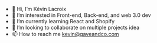 - 👋 Hi, I’m Kévin Lacroix
- 👀 I’m interested in Front-end, Back-end, and web 3.0 dev
- 🌱 I’m currently learning React and Shopify
- 💞️ I’m looking to collaborate on multiple projects idea
- 📫 How to reach me kevin@gaveandco.com

<!---
KLacroix-Hub/KLacroix-Hub is a ✨ special ✨ repository because its `README.md` (this file) appears on your GitHub profile.
You can click the Preview link to take a look at your changes.
--->
